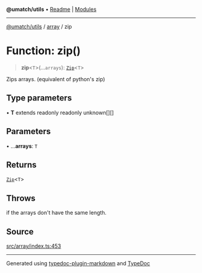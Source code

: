 **@umatch/utils** • [Readme](../../index.md) \| [Modules](../../modules.md)

***

[@umatch/utils](../../modules.md) / [array](../index.md) / zip

# Function: zip()

> **zip**\<`T`\>(...`arrays`): [`Zip`](../type-aliases/Zip.md)\<`T`\>

Zips arrays. (equivalent of python's zip)

## Type parameters

• **T** extends readonly readonly unknown[][]

## Parameters

• ...**arrays**: `T`

## Returns

[`Zip`](../type-aliases/Zip.md)\<`T`\>

## Throws

if the arrays don't have the same length.

## Source

[src/array/index.ts:453](https://github.com/umatch-oficial/utils/blob/f37b7e4/src/array/index.ts#L453)

***

Generated using [typedoc-plugin-markdown](https://www.npmjs.com/package/typedoc-plugin-markdown) and [TypeDoc](https://typedoc.org/)
